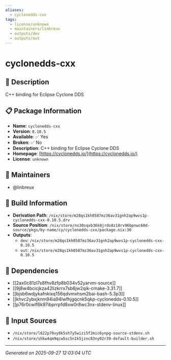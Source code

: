 ```yaml
---
aliases:
  - cyclonedds-cxx
tags:
  - license/unknown
  - maintainers/linbreux
  - outputs/dev
  - outputs/out
---
```


# cyclonedds-cxx

## 📝 Description

C++ binding for Eclipse Cyclone DDS

## 📋 Package Information

- **Name**: `cyclonedds-cxx`
- **Version**: `0.10.5`
- **Available**: ✅ Yes
- **Broken**: ✅ No
- **Description**: C++ binding for Eclipse Cyclone DDS
- **Homepage**: [https://cyclonedds.io/](https://cyclonedds.io/)
- **License**: `unknown`
## 👥 Maintainers

- @linbreux


## 🔧 Build Information

- **Derivation Path**: `/nix/store/m28qs1kh0587mz36av31gnh2ap9wvs1p-cyclonedds-cxx-0.10.5.drv`
- **Source Position**: `/nix/store/ns30sqxb36k8jrds8z18rv96bpnwc60d-source/pkgs/by-name/cy/cyclonedds-cxx/package.nix:30`
- **Outputs**:
  - `dev`:  `/nix/store/m28qs1kh0587mz36av31gnh2ap9wvs1p-cyclonedds-cxx-0.10.5`
  - `out`:  `/nix/store/m28qs1kh0587mz36av31gnh2ap9wvs1p-cyclonedds-cxx-0.10.5`

## 🔗 Dependencies

- [[2ax0c81zl7s8fhv8zfp8b034v52yarvm-source]]
- [[9j8w4bcicjkza42lizkrrx7sb6jw2qik-cmake-3.31.7]]
- [[bjsb6wdjykafnkixq156qdvmxhsm2bai-bash-5.3p3]]
- [[khvc2ybxjknm94ia94lwfhjgqcnk5qkp-cyclonedds-0.10.5]]
- [[p76r0cwlf6k97ibprrpfd8xw0r8wc3nx-stdenv-linux]]

## 📁 Input Sources

- `/nix/store/l622p70vy8k5sh7y5wizi5f2mic6ynpg-source-stdenv.sh`
- `/nix/store/shkw4qm9qcw5sc5n1k5jznc83ny02r39-default-builder.sh`

---
*Generated on 2025-09-27 12:03:04 UTC*
